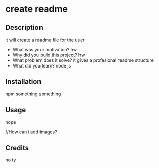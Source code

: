 # create readme
    
## Description

it will create a readme file for the user

- What was your motivation? hw
- Why did you build this project? hw
- What problem does it solve? it gives a profesional readme structure
- What did you learn? node js

## Installation

npm something something

## Usage 

nope

//How can i add images?

## Credits

no ty
    